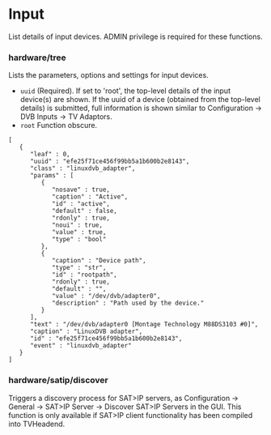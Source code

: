 # Input

List details of input devices. ADMIN privilege is required for these functions.

### hardware/tree

Lists the parameters, options and settings for input devices.

* `uuid` (Required). If set to 'root', the top-level details of the input device(s) are shown. If the uuid of a device (obtained from the top-level details) is submitted, full information is shown similar to Configuration -> DVB Inputs -> TV Adaptors.
* `root` Function obscure.

```
[
   {
      "leaf" : 0,
      "uuid" : "efe25f71ce456f99bb5a1b600b2e8143",
      "class" : "linuxdvb_adapter",
      "params" : [
         {
            "nosave" : true,
            "caption" : "Active",
            "id" : "active",
            "default" : false,
            "rdonly" : true,
            "noui" : true,
            "value" : true,
            "type" : "bool"
         },
         {
            "caption" : "Device path",
            "type" : "str",
            "id" : "rootpath",
            "rdonly" : true,
            "default" : "",
            "value" : "/dev/dvb/adapter0",
            "description" : "Path used by the device."
         }
      ],
      "text" : "/dev/dvb/adapter0 [Montage Technology M88DS3103 #0]",
      "caption" : "LinuxDVB adapter",
      "id" : "efe25f71ce456f99bb5a1b600b2e8143",
      "event" : "linuxdvb_adapter"
   }
]
```

### hardware/satip/discover

Triggers a discovery process for SAT>IP servers, as Configuration -> General -> SAT>IP Server -> Discover SAT>IP Servers in the GUI. This function is only available if SAT>IP client functionality has been compiled into TVHeadend.
